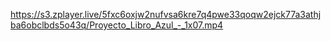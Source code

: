 https://s3.zplayer.live/5fxc6oxjw2nufvsa6kre7q4pwe33qoqw2ejck77a3athjba6obclbds5o43q/Proyecto_Libro_Azul_-_1x07.mp4
